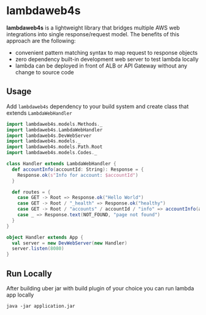 # lambdaweb4s

**lambdaweb4s** is a lightweight library that bridges multiple AWS web integrations into single 
response/request model. The benefits of this approach are the following:

* convenient pattern matching syntax to map request to response objects
* zero dependency built-in development web server to test lambda locally
* lambda can be deployed in front of ALB or API Gateway without any change to source code

## Usage

Add `lambdaweb4s` dependency to your build system and create class that extends `LambdaWebHandler`


```scala
import lambdaweb4s.models.Methods._
import lambdaweb4s.LambdaWebHandler
import lambdaweb4s.DevWebServer
import lambdaweb4s.models._
import lambdaweb4s.models.Path.Root
import lambdaweb4s.models.Codes._

class Handler extends LambdaWebHandler {
  def accountInfo(accountId: String): Response = {
    Response.ok(s"Info for account: $accountId")     
  }

  def routes = {
    case GET -> Root => Response.ok("Hello World")
    case GET -> Root / "_health" => Response.ok("healthy")
    case GET -> Root / "accounts" / accountId / "info" => accountInfo(accountId)
    case _ => Response.text(NOT_FOUND, "page not found")
  }
}

object Handler extends App {
  val server = new DevWebServer(new Handler)
  server.listen(8080)
}
```

## Run Locally

After building uber jar with build plugin of your choice you can run lambda app locally

`java -jar application.jar`

